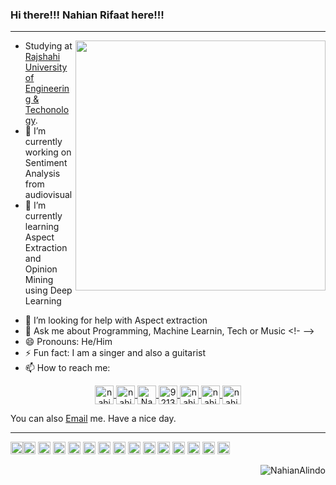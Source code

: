### Hi there!!! Nahian Rifaat here!!!
<hr>
<img align="right" width="400" src="https://github-readme-stats.vercel.app/api?username=NahianAlindo&show_icons=true"/>

<!--
**NahianAlindo/NahianAlindo** is a ✨ _special_ ✨ repository because its `README.md` (this file) appears on your GitHub profile.
-->

- Studying at <a href="https://www.ruet.ac.bd/">Rajshahi University of Engineering & Techonology</a>.
- 🔭 I’m currently working on Sentiment Analysis from audiovisual
- 🌱 I’m currently learning Aspect Extraction and Opinion Mining using Deep Learning
<!--- 👯 I’m looking to collaborate on -->
- 🤔 I’m looking for help with Aspect extraction
- 💬 Ask me about Programming, Machine Learnin, Tech or Music
<!- -->
- 😄 Pronouns: He/Him
- ⚡ Fun fact: I am a singer and also a guitarist <br>
- 📫 How to reach me: 
<p align="center">
<a href="https://www.linkedin.com/in/nahian-rifaat-15713b138/" target="blank"><img align="center" src="https://cdn.jsdelivr.net/npm/simple-icons@3.0.1/icons/linkedin.svg" alt="nahian_rifaat" height="30" width="30" />
    </a>
    <a href="https://www.kaggle.com/nahianrifaat" target="blank"><img align="center" src="https://cdn.jsdelivr.net/npm/simple-icons@3.0.1/icons/kaggle.svg" alt="nahianrifaat" height="30" width="30" />
    </a>
    <a href="https://codeforces.com/profile/Nahian_Alindo" target="blank"><img align="center" src="https://cdn.jsdelivr.net/npm/simple-icons@3.0.1/icons/codeforces.svg" alt="Nahian_Alindo" height="30" width="30" />
    </a>
    </a> 
    <a href="https://stackoverflow.com/users/9213086/nahian-rifaat" target="blank"><img align="center" src="https://cdn.jsdelivr.net/npm/simple-icons@3.0.1/icons/stackoverflow.svg" alt="9213086" height="30" width="30" />
    </a>
    <a href="https://facebook.com/nahian.alindo" target="blank"><img align="center" src="https://cdn.jsdelivr.net/npm/simple-icons@3.0.1/icons/facebook.svg" alt="nahian.alindo" height="30" width="30" />
    </a>
    <a href="https://www.instagram.com/nahian_rifaat_alindo/" target="blank"><img align="center" src="https://cdn.jsdelivr.net/npm/simple-icons@3.0.1/icons/instagram.svg" alt="nahian_rifaat_alindo" height="30" width="30" />
    </a>
    <a href="https://twitter.com/nahian_rifaat" target="blank"><img align="center" src="https://cdn.jsdelivr.net/npm/simple-icons@3.0.1/icons/twitter.svg" alt="nahian_rifaat" height="30" width="30" />
    </a>
</p>

<p>You can also <a href="mailto:nahian.rifaat@gmail.com">Email</a> me. Have a nice day.</p>
<hr>
<p align="left"><img src="https://devicons.github.io/devicon/devicon.git/icons/python/python-original.svg" alt="python" width="20" height="20"/><img src="https://devicons.github.io/devicon/devicon.git/icons/c/c-original.svg" alt="c" width="20" height="20"/>
<img src="https://cdn.jsdelivr.net/npm/simple-icons@3.0.1/icons/tensorflow.svg" alt="tf" width="20" height="20"/>
<img src="https://cdn.jsdelivr.net/npm/simple-icons@3.3.0/icons/pytorch.svg" alt="pytorch" width="20" height="20"/> 
<img src="https://devicons.github.io/devicon/devicon.git/icons/html5/html5-original-wordmark.svg" alt="html5" width="20" height="20"/>
 <img src="https://devicons.github.io/devicon/devicon.git/icons/css3/css3-original-wordmark.svg" alt="css3" width="20" height="20"/>
 <img src="https://devicons.github.io/devicon/devicon.git/icons/bootstrap/bootstrap-plain.svg" alt="bootstrap" width="20" height="20"/>
    <img src="https://cdn.jsdelivr.net/npm/simple-icons@3.3.0/icons/javascript.svg" alt="javascript" width="20" height="20"/>
  <img src="https://cdn.jsdelivr.net/npm/simple-icons@3.3.0/icons/node-dot-js.svg" alt="nodejs" width="20" height="20"/>
  <img src="https://cdn.jsdelivr.net/npm/simple-icons@3.3.0/icons/mongodb.svg" alt="mongodb" width="20" height="20"/>
    <img src="https://cdn.jsdelivr.net/npm/simple-icons@3.3.0/icons/arduino.svg" alt="arduino" width="20" height="20"/>
    <img src="https://cdn.jsdelivr.net/npm/simple-icons@3.3.0/icons/android.svg" alt="android" width="20" height="20"/>
    <img src="https://cdn.jsdelivr.net/npm/simple-icons@3.3.0/icons/firebase.svg" alt="firebase" width="20" height="20"/>
  <img src="https://devicons.github.io/devicon/devicon.git/icons/linux/linux-original.svg" alt="linux" width="20" height="20"/>
  <img src="https://cdn.jsdelivr.net/npm/simple-icons@3.3.0/icons/microsoftpowerpoint.svg" alt="ms powerpoint" width="20" height="20"/>
  
<img align='right' src="https://komarev.com/ghpvc/?username=NahianAlindo" alt="NahianAlindo" /> </p>

<!-- [![Top Langs](https://github-readme-stats.vercel.app/api/top-langs/?username=NahianAlindo)](https://github.com/NahianAlindo/github-readme-stats) -->
